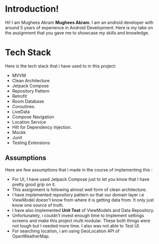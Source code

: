 # Introduction!

Hi! I am Mughees Akram **Mughees Akram**. I am an android developer with around 5 years of
experience in Android Development. Here is my take on the assignment that you gave me to showcase my
skills and knowledge.

# Tech Stack

Here is the tech stack that i have used to in this project:

- MVVM
- Clean Architecture
- Jetpack Compose
- Repository Pattern
- Retrofit
- Room Database
- Coroutines.
- LiveData
- Compose Navigation
- Location Service
- Hilt for Dependency Injection.
- Mockk
- Junit
- Testing Extensions

## Assumptions

Here are few assumptions that i made in the course of implementing this :

- For UI, I have used Jetpack Compose just to let you know that I have pretty good grip on it.
- This assignment is following almost well form of clean architecture.
- I have implemented repository pattern so that our domain layer i.e ViewModel doesn't know from where it is getting data from. It only just know one source of truth.
- I have also implemented **Unit Test** of ViewModels and Data Repository.
- Unfortunately, i couldn't invest enough time to Implement settings screens and make this project multi modular. These both things were not tough but I needed more time. I also was not able to Test UI.
- For searching location, i am using GeoLocation API of OpenWeatherMap.
